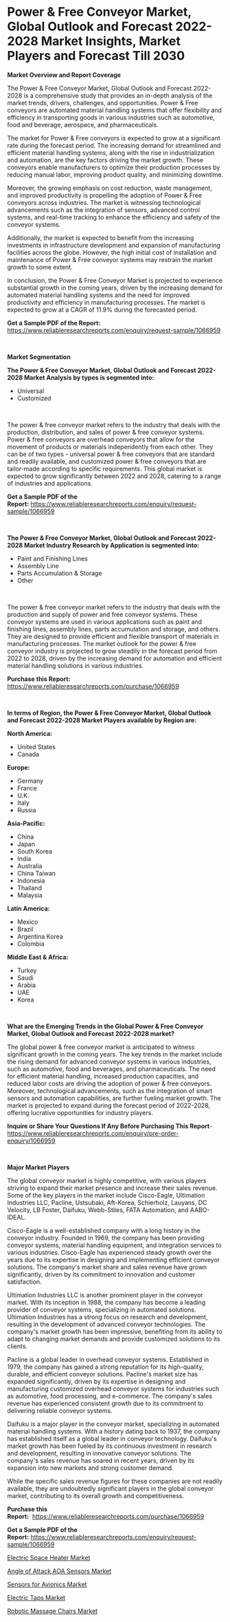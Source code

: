 <p><h1>Power & Free Conveyor Market, Global Outlook and Forecast 2022-2028 Market Insights, Market Players and Forecast Till 2030</h1></p><p><strong>Market Overview and Report Coverage</strong></p>
<p><p>The Power & Free Conveyor Market, Global Outlook and Forecast 2022-2028 is a comprehensive study that provides an in-depth analysis of the market trends, drivers, challenges, and opportunities. Power & Free conveyors are automated material handling systems that offer flexibility and efficiency in transporting goods in various industries such as automotive, food and beverage, aerospace, and pharmaceuticals.</p><p>The market for Power & Free conveyors is expected to grow at a significant rate during the forecast period. The increasing demand for streamlined and efficient material handling systems, along with the rise in industrialization and automation, are the key factors driving the market growth. These conveyors enable manufacturers to optimize their production processes by reducing manual labor, improving product quality, and minimizing downtime.</p><p>Moreover, the growing emphasis on cost reduction, waste management, and improved productivity is propelling the adoption of Power & Free conveyors across industries. The market is witnessing technological advancements such as the integration of sensors, advanced control systems, and real-time tracking to enhance the efficiency and safety of the conveyor systems.</p><p>Additionally, the market is expected to benefit from the increasing investments in infrastructure development and expansion of manufacturing facilities across the globe. However, the high initial cost of installation and maintenance of Power & Free conveyor systems may restrain the market growth to some extent.</p><p>In conclusion, the Power & Free Conveyor Market is projected to experience substantial growth in the coming years, driven by the increasing demand for automated material handling systems and the need for improved productivity and efficiency in manufacturing processes. The market is expected to grow at a CAGR of 11.9% during the forecasted period.</p></p>
<p><strong>Get a Sample PDF of the Report:</strong> <a href="https://www.reliableresearchreports.com/enquiry/request-sample/1066959">https://www.reliableresearchreports.com/enquiry/request-sample/1066959</a></p>
<p>&nbsp;</p>
<p><strong>Market Segmentation</strong></p>
<p><strong>The Power & Free Conveyor Market, Global Outlook and Forecast 2022-2028 Market Analysis by types is segmented into:</strong></p>
<p><ul><li>Universal</li><li>Customized</li></ul></p>
<p>&nbsp;</p>
<p><p>The power & free conveyor market refers to the industry that deals with the production, distribution, and sales of power & free conveyor systems. Power & free conveyors are overhead conveyors that allow for the movement of products or materials independently from each other. They can be of two types - universal power & free conveyors that are standard and readily available, and customized power & free conveyors that are tailor-made according to specific requirements. This global market is expected to grow significantly between 2022 and 2028, catering to a range of industries and applications.</p></p>
<p><strong>Get a Sample PDF of the Report:</strong>&nbsp;<a href="https://www.reliableresearchreports.com/enquiry/request-sample/1066959">https://www.reliableresearchreports.com/enquiry/request-sample/1066959</a></p>
<p>&nbsp;</p>
<p><strong>The Power & Free Conveyor Market, Global Outlook and Forecast 2022-2028 Market Industry Research by Application is segmented into:</strong></p>
<p><ul><li>Paint and Finishing Lines</li><li>Assembly Line</li><li>Parts Accumulation & Storage</li><li>Other</li></ul></p>
<p>&nbsp;</p>
<p><p>The power & free conveyor market refers to the industry that deals with the production and supply of power and free conveyor systems. These conveyor systems are used in various applications such as paint and finishing lines, assembly lines, parts accumulation and storage, and others. They are designed to provide efficient and flexible transport of materials in manufacturing processes. The market outlook for the power & free conveyor industry is projected to grow steadily in the forecast period from 2022 to 2028, driven by the increasing demand for automation and efficient material handling solutions in various industries.</p></p>
<p><strong>Purchase this Report:</strong>&nbsp; <a href="https://www.reliableresearchreports.com/purchase/1066959">https://www.reliableresearchreports.com/purchase/1066959</a></p>
<p>&nbsp;</p>
<p><strong>In terms of Region, the Power & Free Conveyor Market, Global Outlook and Forecast 2022-2028 Market Players available by Region are:</strong></p>
<p>
    <p> <strong> North America: </strong>
        <ul>
            <li>United States</li>
            <li>Canada</li>
        </ul>
        </p> 
    <p> <strong> Europe: </strong>
        <ul>
            <li>Germany</li>
            <li>France</li>
            <li>U.K.</li>
            <li>Italy</li>
            <li>Russia</li>
        </ul>
        </p> 
    <p> <strong> Asia-Pacific: </strong>
        <ul>
            <li>China</li>
            <li>Japan</li>
            <li>South Korea</li>
            <li>India</li>
            <li>Australia</li>
            <li>China Taiwan</li>
            <li>Indonesia</li>
            <li>Thailand</li>
            <li>Malaysia</li>
        </ul>
        </p> 
    <p> <strong> Latin America: </strong>
        <ul>
            <li>Mexico</li>
            <li>Brazil</li>
            <li>Argentina Korea</li>
            <li>Colombia</li>
        </ul>
        </p> 
    <p> <strong> Middle East & Africa: </strong>
        <ul>
            <li>Turkey</li>
            <li>Saudi</li>
            <li>Arabia</li>
            <li>UAE</li>
            <li>Korea</li>
        </ul>
    </p>
    </p>
<p>&nbsp;</p>
<p><strong>What are the Emerging Trends in the Global Power & Free Conveyor Market, Global Outlook and Forecast 2022-2028 market?</strong></p>
<p><p>The global power & free conveyor market is anticipated to witness significant growth in the coming years. The key trends in the market include the rising demand for advanced conveyor systems in various industries, such as automotive, food and beverages, and pharmaceuticals. The need for efficient material handling, increased production capacities, and reduced labor costs are driving the adoption of power & free conveyors. Moreover, technological advancements, such as the integration of smart sensors and automation capabilities, are further fueling market growth. The market is projected to expand during the forecast period of 2022-2028, offering lucrative opportunities for industry players.</p></p>
<p><strong>Inquire or Share Your Questions If Any Before Purchasing This Report</strong>- <a href="https://www.reliableresearchreports.com/enquiry/pre-order-enquiry/1066959">https://www.reliableresearchreports.com/enquiry/pre-order-enquiry/1066959</a></p>
<p>&nbsp;</p>
<p><strong>Major Market Players</strong></p>
<p><p>The global conveyor market is highly competitive, with various players striving to expand their market presence and increase their sales revenue. Some of the key players in the market include Cisco-Eagle, Ultimation Industries LLC, Pacline, Ustsubaki, Aft-Korea, Schierholz, Lauyans, DC Velocity, LB Foster, Daifuku, Webb-Stiles, FATA Automation, and AABO-IDEAL.</p><p>Cisco-Eagle is a well-established company with a long history in the conveyor industry. Founded in 1969, the company has been providing conveyor systems, material handling equipment, and integration services to various industries. Cisco-Eagle has experienced steady growth over the years due to its expertise in designing and implementing efficient conveyor solutions. The company's market share and sales revenue have grown significantly, driven by its commitment to innovation and customer satisfaction.</p><p>Ultimation Industries LLC is another prominent player in the conveyor market. With its inception in 1988, the company has become a leading provider of conveyor systems, specializing in automated solutions. Ultimation Industries has a strong focus on research and development, resulting in the development of advanced conveyor technologies. The company's market growth has been impressive, benefiting from its ability to adapt to changing market demands and provide customized solutions to its clients.</p><p>Pacline is a global leader in overhead conveyor systems. Established in 1979, the company has gained a strong reputation for its high-quality, durable, and efficient conveyor solutions. Pacline's market size has expanded significantly, driven by its expertise in designing and manufacturing customized overhead conveyor systems for industries such as automotive, food processing, and e-commerce. The company's sales revenue has experienced consistent growth due to its commitment to delivering reliable conveyor systems.</p><p>Daifuku is a major player in the conveyor market, specializing in automated material handling systems. With a history dating back to 1937, the company has established itself as a global leader in conveyor technology. Daifuku's market growth has been fueled by its continuous investment in research and development, resulting in innovative conveyor solutions. The company's sales revenue has soared in recent years, driven by its expansion into new markets and strong customer demand.</p><p>While the specific sales revenue figures for these companies are not readily available, they are undoubtedly significant players in the global conveyor market, contributing to its overall growth and competitiveness.</p></p>
<p><strong>Purchase this Report:</strong>&nbsp;&nbsp;<a href="https://www.reliableresearchreports.com/purchase/1066959">https://www.reliableresearchreports.com/purchase/1066959</a></p>
<p></p>
<p><strong>Get a Sample PDF of the Report:</strong>&nbsp;<a href="https://www.reliableresearchreports.com/enquiry/request-sample/1066959">https://www.reliableresearchreports.com/enquiry/request-sample/1066959</a></p>
<p><p><a href="https://medium.com/@twiladurgan/electric-space-heater-market-size-growth-forecast-2023-2030-02ee9e5a5775">Electric Space Heater Market</a></p><p><a href="https://www.reportprime.com/angle-of-attack-aoa-sensors-r4688">Angle of Attack AOA Sensors Market</a></p><p><a href="https://www.reportprime.com/sensors-for-avionics-r4686">Sensors for Avionics Market</a></p><p><a href="https://medium.com/@avaalsop666/electric-taps-market-size-growth-forecast-2023-2030-520129c51bb2">Electric Taps Market</a></p><p><a href="https://www.linkedin.com/pulse/robotic-massage-chairs-market-size-share-global-analysis-iybze/">Robotic Massage Chairs Market</a></p></p>
